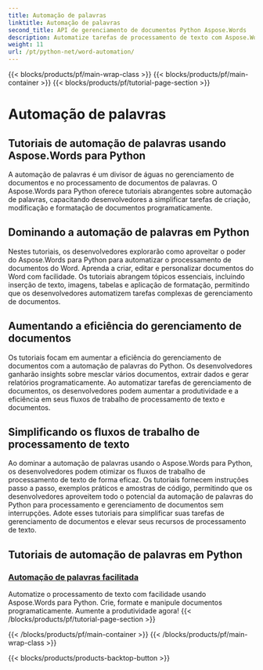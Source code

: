 ```yaml
---
title: Automação de palavras
linktitle: Automação de palavras
second_title: API de gerenciamento de documentos Python Aspose.Words
description: Automatize tarefas de processamento de texto com Aspose.Words para Python. Simplifique o gerenciamento de documentos e aumente a eficiência na automação de texto.
weight: 11
url: /pt/python-net/word-automation/
---
```


{{< blocks/products/pf/main-wrap-class >}}
{{< blocks/products/pf/main-container >}}
{{< blocks/products/pf/tutorial-page-section >}}

# Automação de palavras

## Tutoriais de automação de palavras usando Aspose.Words para Python

A automação de palavras é um divisor de águas no gerenciamento de documentos e no processamento de documentos de palavras. O Aspose.Words para Python oferece tutoriais abrangentes sobre automação de palavras, capacitando desenvolvedores a simplificar tarefas de criação, modificação e formatação de documentos programaticamente.

## Dominando a automação de palavras em Python

Nestes tutoriais, os desenvolvedores explorarão como aproveitar o poder do Aspose.Words para Python para automatizar o processamento de documentos do Word. Aprenda a criar, editar e personalizar documentos do Word com facilidade. Os tutoriais abrangem tópicos essenciais, incluindo inserção de texto, imagens, tabelas e aplicação de formatação, permitindo que os desenvolvedores automatizem tarefas complexas de gerenciamento de documentos.

## Aumentando a eficiência do gerenciamento de documentos

Os tutoriais focam em aumentar a eficiência do gerenciamento de documentos com a automação de palavras do Python. Os desenvolvedores ganharão insights sobre mesclar vários documentos, extrair dados e gerar relatórios programaticamente. Ao automatizar tarefas de gerenciamento de documentos, os desenvolvedores podem aumentar a produtividade e a eficiência em seus fluxos de trabalho de processamento de texto e documentos.

## Simplificando os fluxos de trabalho de processamento de texto

Ao dominar a automação de palavras usando o Aspose.Words para Python, os desenvolvedores podem otimizar os fluxos de trabalho de processamento de texto de forma eficaz. Os tutoriais fornecem instruções passo a passo, exemplos práticos e amostras de código, permitindo que os desenvolvedores aproveitem todo o potencial da automação de palavras do Python para processamento e gerenciamento de documentos sem interrupções. Adote esses tutoriais para simplificar suas tarefas de gerenciamento de documentos e elevar seus recursos de processamento de texto.

## Tutoriais de automação de palavras em Python
### [Automação de palavras facilitada](./word-automation-made-easy/)
Automatize o processamento de texto com facilidade usando Aspose.Words para Python. Crie, formate e manipule documentos programaticamente. Aumente a produtividade agora!
{{< /blocks/products/pf/tutorial-page-section >}}

{{< /blocks/products/pf/main-container >}}
{{< /blocks/products/pf/main-wrap-class >}}

{{< blocks/products/products-backtop-button >}}
